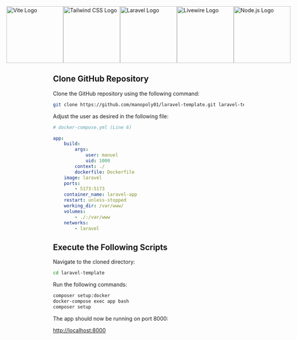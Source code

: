 <div style="display: flex; justify-content: center">
    <img src="https://vitejs.dev/logo-with-shadow.png" alt="Vite Logo" width="150"/>
    <img src="https://files.raycast.com/nwt9ncojkvwmjfkaada8upafvpnu" alt="Tailwind CSS Logo" width="150"/> 
    <img src="https://upload.wikimedia.org/wikipedia/commons/thumb/9/9a/Laravel.svg/800px-Laravel.svg.png" alt="Laravel Logo" width="150"/> 
    <img src="https://technisia.com/wp-content/uploads/2022/08/livewire-technisia.webp" alt="Livewire Logo" width="150"/> 
    <img src="https://miro.medium.com/v2/resize:fit:800/1*bc9pmTiyKR0WNPka2w3e0Q.png" alt="Node.js Logo" width="150"/>
</div>

## Clone GitHub Repository

Clone the GitHub repository using the following command:

```bash
git clone https://github.com/manopoly01/laravel-template.git laravel-template
```

Adjust the user as desired in the following file:

```yaml
# docker-compose.yml (Line 6)

app:
    build:
        args:
            user: manuel
            uid: 1000
        context: ./
        dockerfile: Dockerfile
    image: laravel
    ports:
        - 5173:5173
    container_name: laravel-app
    restart: unless-stopped
    working_dir: /var/www/
    volumes:
        - ./:/var/www
    networks:
        - laravel
```

## Execute the Following Scripts

Navigate to the cloned directory:

```bash
cd laravel-template
```

Run the following commands:

```bash
composer setup:docker
docker-compose exec app bash
composer setup
```

The app should now be running on port 8000:

[http://localhost:8000](http://localhost:8000)
